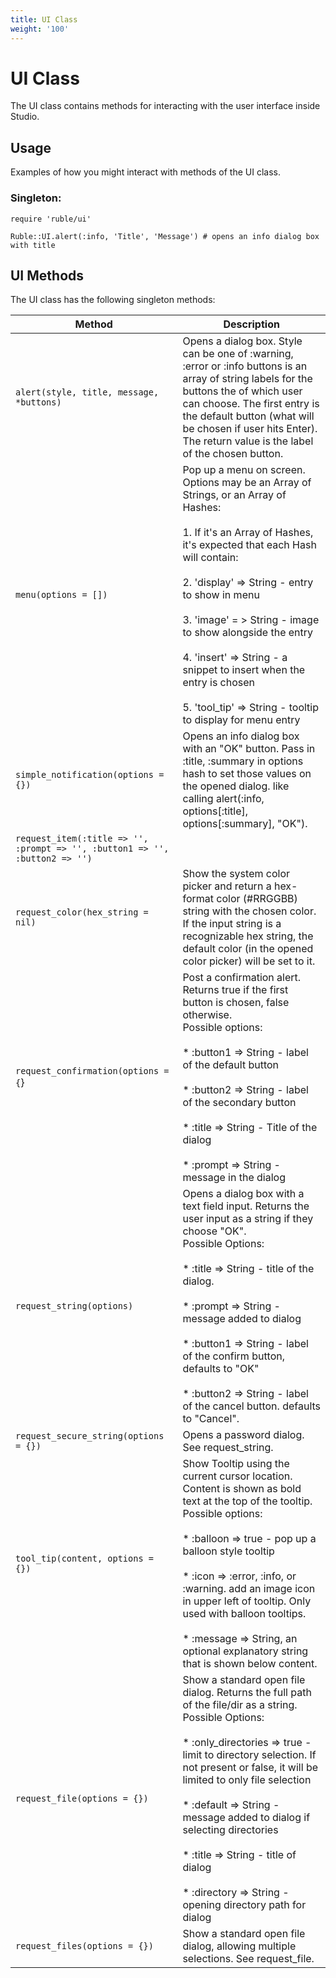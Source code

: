 ```yaml
---
title: UI Class
weight: '100'
---
```


# UI Class

The UI class contains methods for interacting with the user interface inside Studio.

## Usage

Examples of how you might interact with methods of the UI class.

### Singleton:

```
require 'ruble/ui'

Ruble::UI.alert(:info, 'Title', 'Message') # opens an info dialog box with title
```

## UI Methods

The UI class has the following singleton methods:

| Method | Description |
| --- | --- |
| `alert(style, title, message, *buttons)` | Opens a dialog box. Style can be one of :warning, :error or :info buttons is an array of string labels for the buttons the of which user can choose. The first entry is the default button (what will be chosen if user hits Enter). The return value is the label of the chosen button. |
| `menu(options = [])` | Pop up a menu on screen.  <br />Options may be an Array of Strings, or an Array of Hashes:<br /><br />1. If it's an Array of Hashes, it's expected that each Hash will contain:<br />    <br />2. 'display' => String - entry to show in menu<br />    <br />3. 'image' = > String - image to show alongside the entry<br />    <br />4. 'insert' => String - a snippet to insert when the entry is chosen<br />    <br />5. 'tool\_tip' => String - tooltip to display for menu entry |
| `simple_notification(options = {})` | Opens an info dialog box with an "OK" button. Pass in :title, :summary in options hash to set those values on the opened dialog. like calling alert(:info, options\[:title\], options\[:summary\], "OK"). |
| `request_item(:title => '', :prompt => '', :button1 => '', :button2 => '')` |  |
| `request_color(hex_string = nil)` | Show the system color picker and return a hex-format color (#RRGGBB) string with the chosen color.  <br />If the input string is a recognizable hex string, the default color (in the opened color picker) will be set to it. |
| `request_confirmation(options = {`} | Post a confirmation alert. Returns true if the first button is chosen, false otherwise.  <br />Possible options:<br /><br />* :button1 => String - label of the default button<br />    <br />* :button2 => String - label of the secondary button<br />    <br />* :title => String - Title of the dialog<br />    <br />* :prompt => String - message in the dialog |
| `request_string(options)` | Opens a dialog box with a text field input. Returns the user input as a string if they choose "OK".  <br />Possible Options:<br /><br />* :title => String - title of the dialog.<br />    <br />* :prompt => String - message added to dialog<br />    <br />* :button1 => String - label of the confirm button, defaults to "OK"<br />    <br />* :button2 => String - label of the cancel button. defaults to "Cancel". |
| `request_secure_string(options = {})` | Opens a password dialog. See request\_string. |
| `tool_tip(content, options = {})` | Show Tooltip using the current cursor location. Content is shown as bold text at the top of the tooltip.  <br />Possible options:<br /><br />* :balloon => true - pop up a balloon style tooltip<br />    <br />* :icon => :error, :info, or :warning. add an image icon in upper left of tooltip. Only used with balloon tooltips.<br />    <br />* :message => String, an optional explanatory string that is shown below content. |
| `request_file(options = {})` | Show a standard open file dialog. Returns the full path of the file/dir as a string.  <br />Possible Options:<br /><br />* :only\_directories => true - limit to directory selection. If not present or false, it will be limited to only file selection<br />    <br />* :default => String - message added to dialog if selecting directories<br />    <br />* :title => String - title of dialog<br />    <br />* :directory => String - opening directory path for dialog |
| `request_files(options = {})` | Show a standard open file dialog, allowing multiple selections. See request\_file. |
